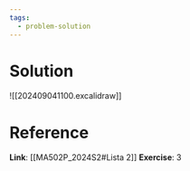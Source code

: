 ```yaml
---
tags:
  - problem-solution
---
```

# Solution
![[202409041100.excalidraw]]

# Reference
**Link**: [[MA502P_2024S2#Lista 2]]
**Exercise**: 3